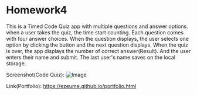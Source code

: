 # Homework4
This is a Timed Code Quiz app with multiple questions and answer options.
when a user takes the quiz, the time start counting. Each question comes with four answer choices. When the question displays, the user selects one option by clicking the button and the next question displays. 
When the quiz is over, the app displays the number of correct answer(Result). And the user enters their name and submit. The last user's name saves on the local storage.


Screenshot(Code Quiz): ![Image](/images/CodeQuiz.png)




[Code Quiz]: https://ezeume.github.io/Homework4/
            
Link(Portfolio): https://ezeume.github.io/portfolio.html